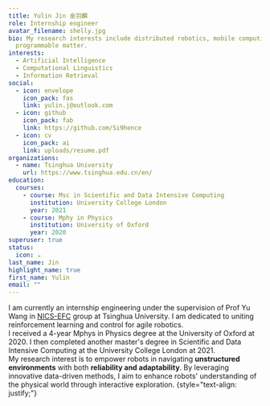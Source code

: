 ```yaml
---
title: Yulin Jin 金羽麟
role: Internship engineer
avatar_filename: shelly.jpg
bio: My research interests include distributed robotics, mobile computing and
  programmable matter.
interests:
  - Artificial Intelligence
  - Computational Linguistics
  - Information Retrieval
social:
  - icon: envelope
    icon_pack: fas
    link: yulin.j@outlook.com
  - icon: github
    icon_pack: fab
    link: https://github.com/Si9hence
  - icon: cv
    icon_pack: ai
    link: uploads/resume.pdf
organizations:
  - name: Tsinghua University
    url: https://www.tsinghua.edu.cn/en/
education:
  courses:
    - course: Msc in Scientific and Data Intensive Computing
      institution: University College London
      year: 2021
    - course: Mphy in Physics
      institution: University of Oxford
      year: 2020
superuser: true
status:
  icon: ☕️
last_name: Jin
highlight_name: true
first_name: Yulin
email: ""
---
```


I am currently an internship engineering under the supervision of Prof Yu Wang in [NICS-EFC](https://nicsefc.ee.tsinghua.edu.cn/) group at Tsinghua University. I am dedicated to uniting reinforcement learning and control for agile robotics.  
I received a 4-year Mphys in Physics degree at the University of Oxford at 2020. I then completed another master's degree in Scientific and Data Intensive Computing at the University College London at 2021.  
My research interest is to empower robots in navigating **unstructured environments** with both **reliability and adaptability**. By leveraging innovative data-driven methods, I aim to enhance robots' understanding of the physical world through interactive exploration.
{style="text-align: justify;"}
